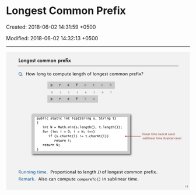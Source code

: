 # Longest Common Prefix

Created: 2018-06-02 14:31:59 +0500

Modified: 2018-06-02 14:32:13 +0500

---

![image](media/Longest-Common-Prefix-image1.png)
